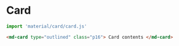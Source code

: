 # Card

```js
import 'material/card/card.js'
```

```html
<md-card type="outlined" class="p16"> Card contents </md-card>
```
